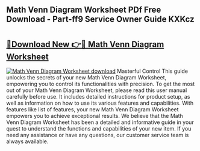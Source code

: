 ## Math Venn Diagram Worksheet PDf Free Download - Part-ff9 Service Owner Guide KXKcz

# <h2><a href="http://dfsz4os.blite.top/?on=Math+Venn+Diagram+Worksheet">🔗Download New 👉🔴 Math Venn Diagram Worksheet</a></h2>

[![Math Venn Diagram Worksheet download](https://i.imgur.com/lujVjoI.png)](http://dfsz4os.blite.top/?on=Math+Venn+Diagram+Worksheet)
Masterful Control This guide unlocks the secrets of your new Math Venn Diagram Worksheet, empowering you to control its functionalities with precision. To get the most out of your Math Venn Diagram Worksheet, please read this user manual carefully before use. It includes detailed instructions for product setup, as well as information on how to use its various features and capabilities. With features like list of features, your new Math Venn Diagram Worksheet empowers you to achieve exceptional results. We believe that the Math Venn Diagram Worksheet has been a detailed and informative guide in your quest to understand the functions and capabilities of your new item. If you need any assistance or have any questions, our customer service team is always available.
